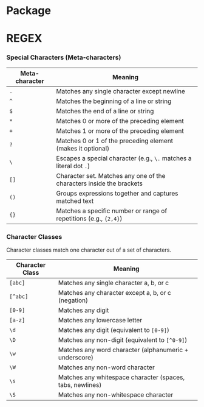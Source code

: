 # Package

[](https://nodejs.org/en/learn/getting-started/nodejs-with-typescript)

[](https://www.sohamkamani.com/nodejs/executing-shell-commands/)

[](https://nodejs.org/en/learn/command-line/run-nodejs-scripts-from-the-command-line#run-nodejs-scripts-from-the-command-line)

[](https://www.npmjs.com/package/prompts)

[](https://stackoverflow.com/questions/31596267/how-do-you-access-flags-passed-in-through-the-command-line-in-node)

[](https://nodejs.org/en/learn/getting-started/nodejs-with-typescript)

# REGEX

### Special Characters (Meta-characters)

| Meta-character | Meaning                                                              |
| -------------- | -------------------------------------------------------------------- |
| `.`            | Matches any single character except newline                          |
| `^`            | Matches the beginning of a line or string                            |
| `$`            | Matches the end of a line or string                                  |
| `*`            | Matches 0 or more of the preceding element                           |
| `+`            | Matches 1 or more of the preceding element                           |
| `?`            | Matches 0 or 1 of the preceding element (makes it optional)          |
| `\`            | Escapes a special character (e.g., `\.` matches a literal dot `.`)   |
| `[]`           | Character set. Matches any one of the characters inside the brackets |
| `()`           | Groups expressions together and captures matched text                |
| `{}`           | Matches a specific number or range of repetitions (e.g., `{2,4}`)    |

### Character Classes

Character classes match one character out of a set of characters.

| Character Class | Meaning                                                   |
| --------------- | --------------------------------------------------------- |
| `[abc]`         | Matches any single character a, b, or c                   |
| `[^abc]`        | Matches any character except a, b, or c (negation)        |
| `[0-9]`         | Matches any digit                                         |
| `[a-z]`         | Matches any lowercase letter                              |
| `\d`            | Matches any digit (equivalent to `[0-9]`)                 |
| `\D`            | Matches any non-digit (equivalent to `[^0-9]`)            |
| `\w`            | Matches any word character (alphanumeric + underscore)    |
| `\W`            | Matches any non-word character                            |
| `\s`            | Matches any whitespace character (spaces, tabs, newlines) |
| `\S`            | Matches any non-whitespace character                      |
